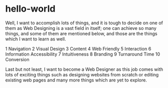 # hello-world

Well, I want to accomplish lots of things, and it is tough to decide on one of them as Web Designing is a vast field in itself; one can achieve so many things, and some of them are mentioned below, and those are the things which I want to learn as well.

1 Navigation 
2 Visual Design 
3 Content 
4 Web Friendly 
5 Interaction 
6 Information Accessibility 
7 Intuitiveness 
8 Branding 
9 Turnaround Time 
10 Conversion

Last but not least, I want to become a Web Designer as this job comes with lots of exciting things such as designing websites from scratch or editing existing web pages and many more things which are yet to explore.
